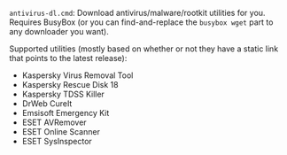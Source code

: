 `antivirus-dl.cmd`: Download antivirus/malware/rootkit utilities for you.  
Requires BusyBox (or you can find-and-replace the `busybox wget` part to any downloader you want).  

Supported utilities (mostly based on whether or not they have a static link that points to the latest release):  
- Kaspersky Virus Removal Tool
- Kaspersky Rescue Disk 18
- Kaspersky TDSS Killer
- DrWeb CureIt
- Emsisoft Emergency Kit
- ESET AVRemover
- ESET Online Scanner
- ESET SysInspector
